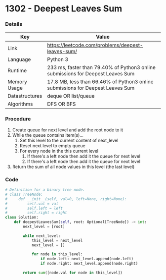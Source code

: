 # 1302 - Deepest Leaves Sum

### Details

| Key | Value |
| --- | ----- |
| Link | https://leetcode.com/problems/deepest-leaves-sum/
| Language | Python 3
| Runtime | 233 ms, faster than 79.40% of Python3 online submissions for Deepest Leaves Sum
| Memory Usage | 17.8 MB, less than 66.46% of Python3 online submissions for Deepest Leaves Sum
| Datastructures | deque OR list/queue
| Algorithms | DFS OR BFS

### Procedure

1. Create queue for next level and add the root node to it
2. While the queue contains item(s)...
   1. Set this level to the current content of next_level
   2. Reset next level to empty queue
   3. For every node in the this current level
      1. If there's a left node then add it the queue for next level
      2. If there's a left node then add it the queue for next level
3. Return the sum of all node values in this level (the last level)

### Code

```python
# Definition for a binary tree node.
# class TreeNode:
#     def __init__(self, val=0, left=None, right=None):
#         self.val = val
#         self.left = left
#         self.right = right
class Solution:
    def deepestLeavesSum(self, root: Optional[TreeNode]) -> int:
        next_level = [root]
        
        while next_level:
            this_level = next_level
            next_level = []
            
            for node in this_level:
                if node.left: next_level.append(node.left)
                if node.right: next_level.append(node.right)
        
        return sum([node.val for node in this_level])
```
